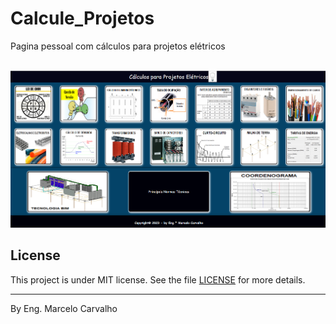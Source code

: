 # Calcule_Projetos

Pagina pessoal com cálculos para projetos elétricos

<br>
<img src="imagens/TELA.png">
<br>

## License

This project is under MIT license. See the file [LICENSE](.github/LICENSE.md) for more details.

---

By Eng. Marcelo Carvalho 